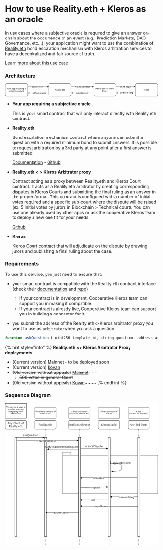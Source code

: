 # How to use Reality.eth + Kleros as an oracle

In use cases where a subjective oracle is required to give an answer on-chain about the occurrence of an event \(e.g.: Prediction Markets, DAO Governance, etc...\), your application might want to use the combination of [Reality.eth](https://reality.eth.link/) bond escalation mechanism with Kleros arbitration services to have a decentralized and fair source of truth.

[Learn more about this use case](https://kleros.gitbook.io/docs/products/oracle)

### Architecture

![High-level architecture overview of an app using Reality.eth + Kleros as an oracle](../../.gitbook/assets/untitled-diagram-2-.png)

* **Your app requiring a subjective oracle**

  This is your smart contract that will only interact directly with Reality.eth contract.

* **Reality.eth**

  Bond escalation mechanism contract where anyone can submit a question with a required minimum bond to submit answers. It is possible to request arbitration by a 3rd party at any point after a first answer is submitted.

  [Documentation](https://reality.eth.link/app/docs/html) - [Github](https://github.com/realitio/realitio-contracts/tree/master/truffle/contracts)

* **Reality.eth &lt; &gt; Kleros Arbitrator proxy**

  Contract acting as a proxy between Reality.eth and Kleros Court contract. It acts as a Reality.eth arbitrator by creating corresponding disputes in Kleros Courts and submitting the final ruling as an answer in the proper format. This contract is configured with a number of initial votes required and a specific sub-court where the dispute will be raised \(ex: 5 initial votes by jurors in Blockchain &gt; Technical court\). You can use one already used by other apps or ask the cooperative Kleros team to deploy a new one fit for your needs.

  [Github](https://github.com/kleros/realitio-arbitrator-with-appeals)

* **Kleros**

  [Kleros Court](https://kleros.gitbook.io/docs/products/court) contract that will adjudicate on the dispute by drawing jurors and publishing a final ruling about the case.

### Requirements

To use this service, you just need to ensure that:

* your smart contract is compatible with the Reality.eth contract interface \(check their [documentation](https://reality.eth.link/app/docs/html/contracts.html) and [repo](https://github.com/realitio/realitio-contracts/tree/master/truffle/contracts)\)

  * If your contract is in development, Cooperative Kleros team can support you in making it compatible.
  * If your contract is already live, Cooperative Kleros team can support you in building a connector for it.

* you submit the address of the Reality.eth&lt;&gt;Kleros arbitrator proxy you want to use as `arbitrator`when you ask a question

```typescript
function askQuestion ( uint256 template_id, string question, address arbitrator, uint32 timeout, uint32 opening_ts, uint256 nonce ) external payable returns ( bytes32 );
```

{% hint style="info" %}
**Reality.eth &lt;&gt; Kleros Arbitrator Proxy deployments**

* \(Current version\) Mainnet - to be deployed soon
* \(Current version\) [Kovan](https://kovan.etherscan.io/address/0xDEd12537dA82C1019b3CA1714A5d58B7c5c19A04)
* ~~\(Old version without appeals\)~~ [~~Mainnet~~](https://etherscan.io/address/0xd47f72a2d1d0E91b0Ec5e5f5d02B2dc26d00A14D)~~~~
  * ~~500 votes in general Court~~
* ~~\(Old version without appeals\)~~  [~~Kovan~~](https://kovan.etherscan.io/address/0xa6ead513d05347138184324392d8ceb24c116118)~~~~
{% endhint %}

### Sequence Diagram

![](../../.gitbook/assets/kleros-reality.png)


